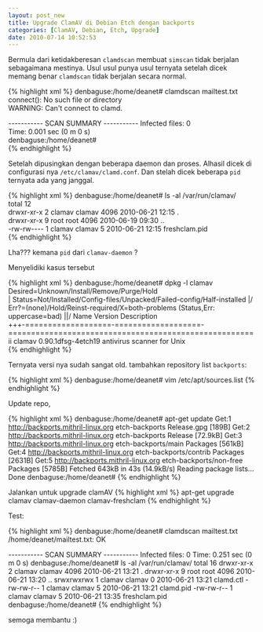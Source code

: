 ```yaml
--- 
layout: post_new
title: Upgrade ClamAV di Debian Etch dengan backports
categories: [ClamAV, Debian, Etch, Upgrade]
date: 2010-07-14 10:52:53
---
```


Bermula dari ketidakberesan `clamdscan` membuat `simscan` tidak berjalan sebagaimana mestinya. Usul usul punya usul ternyata setelah
dicek memang benar `clamdscan` tidak berjalan secara normal.                                                                        

{% highlight xml %}
denbaguse:/home/deanet# clamdscan mailtest.txt 
connect(): No such file or directory           
WARNING: Can't connect to clamd.               

----------- SCAN SUMMARY -----------
Infected files: 0                   
Time: 0.001 sec (0 m 0 s)           
denbaguse:/home/deanet#             
{% endhighlight %}


Setelah dipusingkan dengan beberapa daemon dan proses. Alhasil dicek di configurasi nya `/etc/clamav/clamd.conf`. Dan stelah dicek
beberapa `pid` ternyata ada yang janggal.                                                                                         
                                                                                                                                  
{% highlight xml %}
denbaguse:/home/deanet# ls -al /var/run/clamav/                                                                                   
total 12                                                                                                                          
drwxr-xr-x 2 clamav clamav 4096 2010-06-21 12:15 .                                                                                
drwxr-xr-x 9 root   root   4096 2010-06-19 09:30 ..                                                                               
-rw-rw---- 1 clamav clamav    5 2010-06-21 12:15 freshclam.pid                                                                    
{% endhighlight %}

Lha??? kemana `pid` dari `clamav-daemon` ? 

Menyelidiki kasus tersebut


{% highlight xml %}
denbaguse:/home/deanet# dpkg -l clamav                        
Desired=Unknown/Install/Remove/Purge/Hold                     
| Status=Not/Installed/Config-files/Unpacked/Failed-config/Half-installed
|/ Err?=(none)/Hold/Reinst-required/X=both-problems (Status,Err: uppercase=bad)
||/ Name                Version             Description                        
+++-===================-===================-======================================================
ii  clamav              0.90.1dfsg-4etch19  antivirus scanner for Unix                            
{% endhighlight %}

Ternyata versi nya sudah sangat old. tambahkan repository list `backports`:

{% highlight xml %}
denbaguse:/home/deanet# vim /etc/apt/sources.list
{% endhighlight %}

Update repo,

{% highlight xml %}
denbaguse:/home/deanet# apt-get update
Get:1 http://backports.mithril-linux.org etch-backports Release.gpg [189B]
Get:2 http://backports.mithril-linux.org etch-backports Release [72.9kB]
Get:3 http://backports.mithril-linux.org etch-backports/main Packages [561kB]
Get:4 http://backports.mithril-linux.org etch-backports/contrib Packages [2631B]
Get:5 http://backports.mithril-linux.org etch-backports/non-free Packages [5785B]
Fetched 643kB in 43s (14.9kB/s)
Reading package lists... Done
denbaguse:/home/deanet#
{% endhighlight %}

Jalankan untuk upgrade clamAV
{% highlight xml %}
apt-get upgrade clamav clamav-daemon clamav-freshclam
{% endhighlight %}

Test:

{% highlight xml %}
denbaguse:/home/deanet# clamdscan mailtest.txt
/home/deanet/mailtest.txt: OK

----------- SCAN SUMMARY -----------
Infected files: 0
Time: 0.251 sec (0 m 0 s)
denbaguse:/home/deanet# ls -al /var/run/clamav/
total 16
drwxr-xr-x 2 clamav clamav 4096 2010-06-21 13:21 .
drwxr-xr-x 9 root   root   4096 2010-06-21 13:20 ..
srwxrwxrwx 1 clamav clamav    0 2010-06-21 13:21 clamd.ctl
-rw-rw-r-- 1 clamav clamav    5 2010-06-21 13:21 clamd.pid
-rw-rw-r-- 1 clamav clamav    5 2010-06-21 13:35 freshclam.pid
denbaguse:/home/deanet#
{% endhighlight %}


semoga membantu :)
